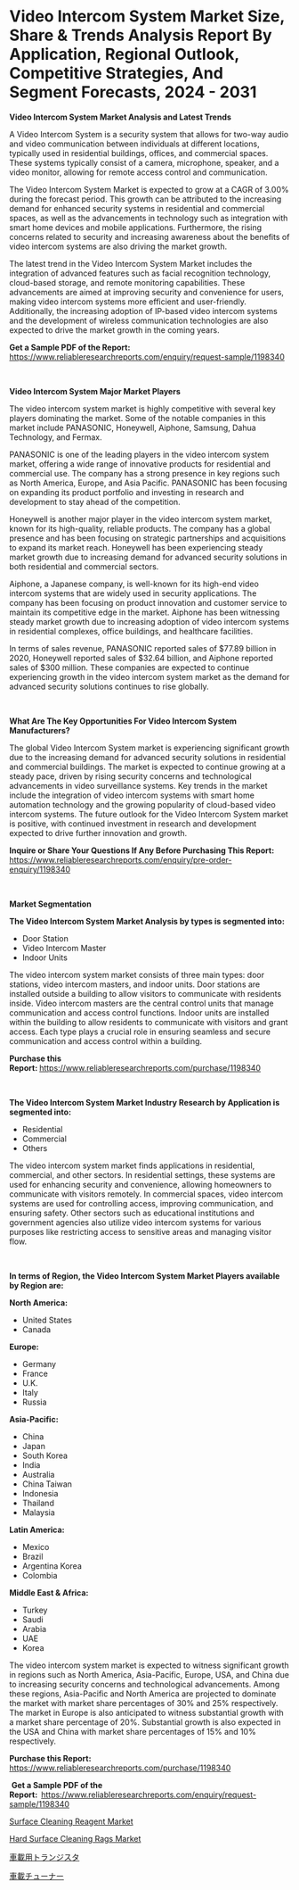 <p><h1>Video Intercom System Market Size, Share & Trends Analysis Report By Application, Regional Outlook, Competitive Strategies, And Segment Forecasts, 2024 - 2031</h1></p><p><strong>Video Intercom System Market Analysis and Latest Trends</strong></p>
<p><p>A Video Intercom System is a security system that allows for two-way audio and video communication between individuals at different locations, typically used in residential buildings, offices, and commercial spaces. These systems typically consist of a camera, microphone, speaker, and a video monitor, allowing for remote access control and communication.</p><p>The Video Intercom System Market is expected to grow at a CAGR of 3.00% during the forecast period. This growth can be attributed to the increasing demand for enhanced security systems in residential and commercial spaces, as well as the advancements in technology such as integration with smart home devices and mobile applications. Furthermore, the rising concerns related to security and increasing awareness about the benefits of video intercom systems are also driving the market growth.</p><p>The latest trend in the Video Intercom System Market includes the integration of advanced features such as facial recognition technology, cloud-based storage, and remote monitoring capabilities. These advancements are aimed at improving security and convenience for users, making video intercom systems more efficient and user-friendly. Additionally, the increasing adoption of IP-based video intercom systems and the development of wireless communication technologies are also expected to drive the market growth in the coming years.</p></p>
<p><strong>Get a Sample PDF of the Report:&nbsp;</strong> <a href="https://www.reliableresearchreports.com/enquiry/request-sample/1198340">https://www.reliableresearchreports.com/enquiry/request-sample/1198340</a></p>
<p>&nbsp;</p>
<p><strong>Video Intercom System Major Market Players</strong></p>
<p><p>The video intercom system market is highly competitive with several key players dominating the market. Some of the notable companies in this market include PANASONIC, Honeywell, Aiphone, Samsung, Dahua Technology, and Fermax.</p><p>PANASONIC is one of the leading players in the video intercom system market, offering a wide range of innovative products for residential and commercial use. The company has a strong presence in key regions such as North America, Europe, and Asia Pacific. PANASONIC has been focusing on expanding its product portfolio and investing in research and development to stay ahead of the competition.</p><p>Honeywell is another major player in the video intercom system market, known for its high-quality, reliable products. The company has a global presence and has been focusing on strategic partnerships and acquisitions to expand its market reach. Honeywell has been experiencing steady market growth due to increasing demand for advanced security solutions in both residential and commercial sectors.</p><p>Aiphone, a Japanese company, is well-known for its high-end video intercom systems that are widely used in security applications. The company has been focusing on product innovation and customer service to maintain its competitive edge in the market. Aiphone has been witnessing steady market growth due to increasing adoption of video intercom systems in residential complexes, office buildings, and healthcare facilities.</p><p>In terms of sales revenue, PANASONIC reported sales of $77.89 billion in 2020, Honeywell reported sales of $32.64 billion, and Aiphone reported sales of $300 million. These companies are expected to continue experiencing growth in the video intercom system market as the demand for advanced security solutions continues to rise globally.</p></p>
<p>&nbsp;</p>
<p><strong>What Are The Key Opportunities For Video Intercom System Manufacturers?</strong></p>
<p><p>The global Video Intercom System market is experiencing significant growth due to the increasing demand for advanced security solutions in residential and commercial buildings. The market is expected to continue growing at a steady pace, driven by rising security concerns and technological advancements in video surveillance systems. Key trends in the market include the integration of video intercom systems with smart home automation technology and the growing popularity of cloud-based video intercom systems. The future outlook for the Video Intercom System market is positive, with continued investment in research and development expected to drive further innovation and growth.</p></p>
<p><strong>Inquire or Share Your Questions If Any Before Purchasing This Report:</strong> <a href="https://www.reliableresearchreports.com/enquiry/pre-order-enquiry/1198340">https://www.reliableresearchreports.com/enquiry/pre-order-enquiry/1198340</a></p>
<p>&nbsp;</p>
<p><strong>Market Segmentation</strong></p>
<p><strong>The Video Intercom System Market Analysis by types is segmented into:</strong></p>
<p><ul><li>Door Station</li><li>Video Intercom Master</li><li>Indoor Units</li></ul></p>
<p><p>The video intercom system market consists of three main types: door stations, video intercom masters, and indoor units. Door stations are installed outside a building to allow visitors to communicate with residents inside. Video intercom masters are the central control units that manage communication and access control functions. Indoor units are installed within the building to allow residents to communicate with visitors and grant access. Each type plays a crucial role in ensuring seamless and secure communication and access control within a building.</p></p>
<p><strong>Purchase this Report:&nbsp;</strong><a href="https://www.reliableresearchreports.com/purchase/1198340">https://www.reliableresearchreports.com/purchase/1198340</a></p>
<p>&nbsp;</p>
<p><strong>The Video Intercom System Market Industry Research by Application is segmented into:</strong></p>
<p><ul><li>Residential</li><li>Commercial</li><li>Others</li></ul></p>
<p><p>The video intercom system market finds applications in residential, commercial, and other sectors. In residential settings, these systems are used for enhancing security and convenience, allowing homeowners to communicate with visitors remotely. In commercial spaces, video intercom systems are used for controlling access, improving communication, and ensuring safety. Other sectors such as educational institutions and government agencies also utilize video intercom systems for various purposes like restricting access to sensitive areas and managing visitor flow.</p></p>
<p>&nbsp;</p>
<p><strong>In terms of Region, the Video Intercom System Market Players available by Region are:</strong></p>
<p>
    <p> <strong> North America: </strong>
        <ul>
            <li>United States</li>
            <li>Canada</li>
        </ul>
        </p> 
    <p> <strong> Europe: </strong>
        <ul>
            <li>Germany</li>
            <li>France</li>
            <li>U.K.</li>
            <li>Italy</li>
            <li>Russia</li>
        </ul>
        </p> 
    <p> <strong> Asia-Pacific: </strong>
        <ul>
            <li>China</li>
            <li>Japan</li>
            <li>South Korea</li>
            <li>India</li>
            <li>Australia</li>
            <li>China Taiwan</li>
            <li>Indonesia</li>
            <li>Thailand</li>
            <li>Malaysia</li>
        </ul>
        </p> 
    <p> <strong> Latin America: </strong>
        <ul>
            <li>Mexico</li>
            <li>Brazil</li>
            <li>Argentina Korea</li>
            <li>Colombia</li>
        </ul>
        </p> 
    <p> <strong> Middle East & Africa: </strong>
        <ul>
            <li>Turkey</li>
            <li>Saudi</li>
            <li>Arabia</li>
            <li>UAE</li>
            <li>Korea</li>
        </ul>
    </p>
    </p>
<p><p>The video intercom system market is expected to witness significant growth in regions such as North America, Asia-Pacific, Europe, USA, and China due to increasing security concerns and technological advancements. Among these regions, Asia-Pacific and North America are projected to dominate the market with market share percentages of 30% and 25% respectively. The market in Europe is also anticipated to witness substantial growth with a market share percentage of 20%. Substantial growth is also expected in the USA and China with market share percentages of 15% and 10% respectively.</p></p>
<p><strong>Purchase this Report: </strong><a href="https://www.reliableresearchreports.com/purchase/1198340">https://www.reliableresearchreports.com/purchase/1198340</a></p>
<p>&nbsp;<strong>Get a Sample PDF of the Report:&nbsp;&nbsp;</strong><a href="https://www.reliableresearchreports.com/enquiry/request-sample/1198340">https://www.reliableresearchreports.com/enquiry/request-sample/1198340</a></p>
<p><strong></strong></p>
<p><p><a href="https://github.com/mbisetmhermsr/Market-Research-Report-List-1/blob/main/surface-cleaning-reagent-market.md">Surface Cleaning Reagent Market</a></p><p><a href="https://github.com/zjyglelu/Market-Research-Report-List-2/blob/main/hard-surface-cleaning-rags-market.md">Hard Surface Cleaning Rags Market</a></p><p><a href="https://github.com/avwofrml53535/Market-Research-Report-List-1/blob/main/39716018050.md">車載用トランジスタ</a></p><p><a href="https://github.com/vtbvgl20191192/Market-Research-Report-List-1/blob/main/28729738051.md">車載チューナー</a></p></p>